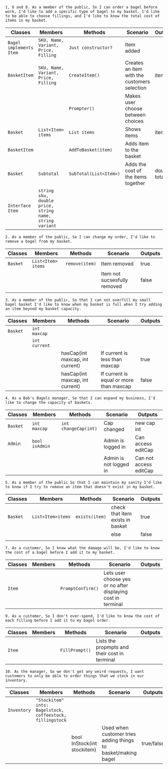 ﻿`1, 6 and 8.
As a member of the public,
So I can order a bagel before work,
I'd like to add a specific type of bagel to my basket. I'd like to be able to choose fillings, and
I'd like to know the total cost of items in my basket.`

| Classes  | Members                                                            | Methods                          | Scenario                                                   | Outputs |
|----------|--------------------------------------------------------------------|----------------------------------|------------------------------------------------------------|---------|
| `Bagel implements Item ` | `SKU, Name, Variant, Price, Filling`                               | `Just constructor?`              | Item added                                                 |         |
| `BasketItem`   | `SKU, Name, Variant, Price, Filling`                                               | `CreateItem()`                   | Creates an item with the customers selection               | item    |
|          |                                                                    |  `Prompter()`                    | Makes user choose between choices                          |         |
| `Basket` |  `List<Item> items`                                                | `List items`                     | Shows items                                                | itemlist|
| `BasketItem` |                                                                    | `AddToBasket(item)`              | Adds item to the basket                                    |         |
| `Basket` | `Subtotal`                                                         | `SubTotal(List<Item>)`           | Adds the cost of the items together                        | double total |
| `Interface Item` | `string sku, double price, string name, string variant`      |                                  |                                                            |          |  

`2.
As a member of the public,
So I can change my order,
I'd like to remove a bagel from my basket.`

| Classes  | Members                                                            | Methods                             | Scenario                                                   | Outputs |
|----------|--------------------------------------------------------------------|-------------------------------------|------------------------------------------------------------|---------|
| `Basket` | `List<Item> items`                                                 | `remove(item)`                      | Item removed                                               | true    |
|          |                                                                    |                                     | Item not sucsesfully removed                               | false   |
|          |                                                                    |                                     |                                                            |         |

`3.
As a member of the public,
So that I can not overfill my small bagel basket
I'd like to know when my basket is full when I try adding an item beyond my basket capacity.`

| Classes  | Members                                                            | Methods                             | Scenario                                                   | Outputs |
|----------|--------------------------------------------------------------------|-------------------------------------|------------------------------------------------------------|---------|
| `Basket` | `int maxcap`                                                       |                                     |                                                            |         |
|          | `int current`                                                      |                                     |                                                            |         |
|          |                                                                    |    hasCap(int maxcap, int current)  |   If current is less than maxcap                           |   true  |
|          |                                                                    |    hasCap(int maxcap, int current)  |   If current is equal or more than maxcap                  |   false |

`4.
As a Bob's Bagels manager,
So that I can expand my business,
I'd like to change the capacity of baskets.`

| Classes  | Members                                                            | Methods                             | Scenario                                                   | Outputs                |
|----------|--------------------------------------------------------------------|-------------------------------------|------------------------------------------------------------|------------------------|
| `Basket` | `int maxcap`                                                       | `int changeCap(int)`                | Cap changed                                                | new cap int            |
| `Admin`  | `bool isAdmin`                                                     |                                     | Admin is logged in                                         | Can access editCap     | 
|          |                                                                    |                                     | Admin is not logged in                                     | Can not access editCap|

`5.
As a member of the public
So that I can maintain my sanity
I'd like to know if I try to remove an item that doesn't exist in my basket.`

| Classes  | Members                                                            | Methods                             | Scenario                                                   | Outputs |
|----------|--------------------------------------------------------------------|-------------------------------------|------------------------------------------------------------|---------|
| `Basket` | `List<Item>items`                                                  | `exists(item)`                      | check that item exists in basket                           | true    |
|          |                                                                    |                                     | else                                                       | false   |
|          |                                                                    |                                     |                                                            |         |

`7.
As a customer,
So I know what the damage will be,
I'd like to know the cost of a bagel before I add it to my basket.`

| Classes  | Members                                                            | Methods                             | Scenario                                                   | Outputs |
|----------|--------------------------------------------------------------------|-------------------------------------|------------------------------------------------------------|---------|
| `Item`   |                                                                    | `PromptConfirm()`                   | Lets user choose yes or no after displaying cost in terminal|        |

`9.
As a customer,
So I don't over-spend,
I'd like to know the cost of each filling before I add it to my bagel order.`

| Classes  | Members                                                            | Methods                             | Scenario                                                   | Outputs |
|----------|--------------------------------------------------------------------|-------------------------------------|------------------------------------------------------------|---------|
| `Item`   |                                                                    | `FillPrompt()`                      | Lists the propmpts and their cost in terminal              |         | 

`10.
As the manager,
So we don't get any weird requests,
I want customers to only be able to order things that we stock in our inventory.`

| Classes  | Members                                                            | Methods                             | Scenario                                                   | Outputs |
|----------|--------------------------------------------------------------------|-------------------------------------|------------------------------------------------------------|---------|
| `Inventory` | `"Stockitem" ints: Bagelstock, coffeestock, fillingstock`       |                                     |                                                            |         |
|          |                                                                    | bool InStock(int stockitem)         | Used when customer tries adding things to basket/making bagel| true/false |

